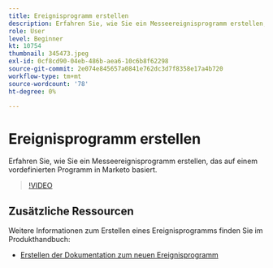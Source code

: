 ```yaml
---
title: Ereignisprogramm erstellen
description: Erfahren Sie, wie Sie ein Messeereignisprogramm erstellen, das auf einem vordefinierten Programm in Marketo basiert.
role: User
level: Beginner
kt: 10754
thumbnail: 345473.jpeg
exl-id: 0cf8cd90-04eb-486b-aea6-10c6b8f62298
source-git-commit: 2e074e845657a0841e762dc3d7f8358e17a4b720
workflow-type: tm+mt
source-wordcount: '78'
ht-degree: 0%

---
```


# Ereignisprogramm erstellen

Erfahren Sie, wie Sie ein Messeereignisprogramm erstellen, das auf einem vordefinierten Programm in Marketo basiert.

>[!VIDEO](https://video.tv.adobe.com/v/345473/?quality=12&learn=on)

## Zusätzliche Ressourcen

Weitere Informationen zum Erstellen eines Ereignisprogramms finden Sie im Produkthandbuch:

* [ Erstellen der Dokumentation zum neuen Ereignisprogramm](https://experienceleague.adobe.com/docs/marketo/using/product-docs/demand-generation/events/understanding-events/create-a-new-event-program.html?lang=en)
